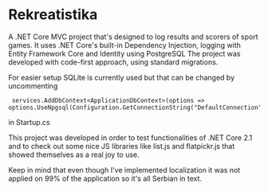 # Rekreatistika
A .NET Core MVC project that's designed to log results and scorers of sport games. It uses .NET Core's built-in Dependency Injection, logging with Entity Framework Core and Identity using PostgreSQL
The project was developed with code-first approach, using standard migrations.

For easier setup SQLite is currently used but that can be changed by uncommenting 
```
 services.AddDbContext<ApplicationDbContext>(options => options.UseNpgsql(Configuration.GetConnectionString("DefaultConnection")));
```
in Startup.cs

This project was developed in order to test functionalities of .NET Core 2.1 and to check out some nice JS libraries like
list.js and flatpickr.js that showed themselves as a real joy to use.

Keep in mind that even though I've implemented localization it was not applied on 99% of the application so it's all Serbian in text.

